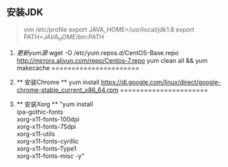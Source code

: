 ## 安装JDK
> vim /etc/profile
export JAVA_HOME=/usr/local/jdk1.8
export PATH=$JAVA_HOME/bin:$PATH

1. *更新yum源* wget -O /etc/yum.repos.d/CentOS-Base.repo http://mirrors.aliyun.com/repo/Centos-7.repo
yum clean all && yum makecache
======================

2. ** 安装Chrome ** yum install https://dl.google.com/linux/direct/google-chrome-stable_current_x86_64.rpm
======================

3. ** 安装Xorg ** "yum install  \
 ipa-gothic-fonts \
 xorg-x11-fonts-100dpi \
 xorg-x11-fonts-75dpi \
 xorg-x11-utils \
 xorg-x11-fonts-cyrillic \
 xorg-x11-fonts-Type1 \
 xorg-x11-fonts-misc -y"
